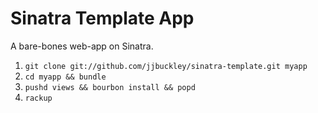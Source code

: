Sinatra Template App
====================

A bare-bones web-app on Sinatra.

1. `git clone git://github.com/jjbuckley/sinatra-template.git myapp`
2. `cd myapp && bundle`
3. `pushd views && bourbon install && popd`
4. `rackup`

